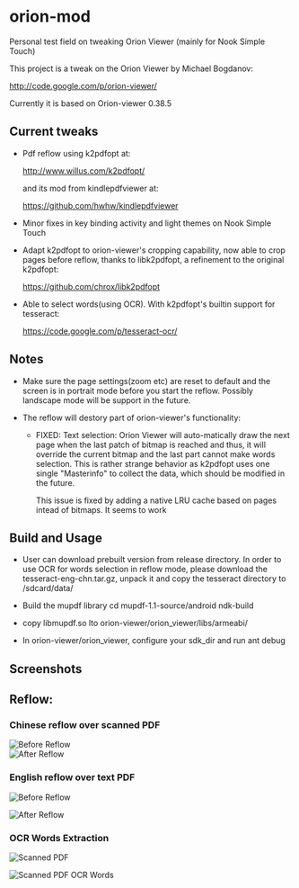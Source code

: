 orion-mod
=========

Personal test field on tweaking Orion Viewer (mainly for Nook Simple Touch)

This project is a tweak on the Orion Viewer by  Michael Bogdanov:

http://code.google.com/p/orion-viewer/

Currently it is based on Orion-viewer 0.38.5

Current tweaks
--------------

* Pdf reflow using k2pdfopt at:

  http://www.willus.com/k2pdfopt/

  and its mod from kindlepdfviewer at:

  https://github.com/hwhw/kindlepdfviewer

* Minor fixes in key binding activity and light themes on Nook Simple Touch

* Adapt k2pdfopt to orion-viewer's cropping capability, now able to crop pages before
  reflow, thanks to libk2pdfopt, a refinement to the original k2pdfopt:

  https://github.com/chrox/libk2pdfopt

* Able to select words(using OCR). With k2pdfopt's builtin support for tesseract:

  https://code.google.com/p/tesseract-ocr/


Notes
-------------
* Make sure the page settings(zoom etc) are reset to default and the screen is
  in portrait mode before you start the reflow. Possibly landscape mode will be support
  in the future.

* The reflow will destory part of orion-viewer's  functionality:
  - FIXED:
    Text selection: Orion Viewer will auto-matically draw the next page when the last
    patch of bitmap is reached and thus, it will override the current bitmap and the last
    part cannot make words selection. This is rather strange behavior as k2pdfopt uses
    one single "Masterinfo" to collect the data, which should be modified in the future.

    This issue is fixed by adding a native LRU cache based on pages intead of bitmaps. It
    seems to work



Build and Usage
------------
* User can download prebuilt version from release directory. In order to use OCR for
  words selection in reflow mode, please download the tesseract-eng-chn.tar.gz, unpack it
  and copy the tesseract directory to /sdcard/data/

* Build the mupdf library
  cd mupdf-1.1-source/android
  ndk-build

* copy libmupdf.so lto orion-viewer/orion_viewer/libs/armeabi/

* In orion-viewer/orion_viewer, configure your sdk_dir and run ant debug

Screenshots
-----------
## Reflow: ##
### Chinese reflow over scanned PDF ###

  ![Before Reflow](https://github.com/kkspeed/orion-mod/raw/master/img/chn_1.png) \
  ![After Reflow](https://github.com/kkspeed/orion-mod/raw/master/img/chn_2.png)

### English reflow over text PDF ###

  ![Before Reflow](https://github.com/kkspeed/orion-mod/raw/master/img/eng_1.png)

  ![After Reflow](https://github.com/kkspeed/orion-mod/raw/master/img/eng_2.png)

### OCR Words Extraction ###
  ![Scanned PDF](https://github.com/kkspeed/orion-mod/raw/master/img/ocr-1.png)

  ![Scanned PDF OCR Words](https://github.com/kkspeed/orion-mod/raw/master/img/ocr-2.png)
